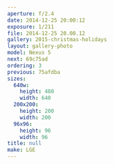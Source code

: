 ```yaml
---
aperture: f/2.4
date: 2014-12-25 20:00:12
exposure: 1/211
file: 2014-12-25 20.00.12
gallery: 2015-christmas-holidays
layout: gallery-photo
model: Nexus 5
next: 69c75ad
ordering: 3
previous: 75afdba
sizes:
  640w:
    height: 480
    width: 640
  200x200:
    height: 200
    width: 200
  96x96:
    height: 96
    width: 96
title: null
make: LGE
---
```


